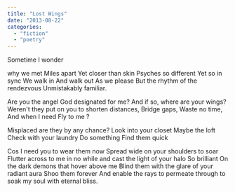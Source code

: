 ```yaml
---
title: "Lost Wings"
date: "2013-08-22"
categories: 
  - "fiction"
  - "poetry"
---
```


Sometime I wonder

why we met Miles apart Yet closer than skin Psyches so different Yet so in sync We walk in And walk out As we please But the rhythm of the rendezvous Unmistakably familiar.

Are you the angel God designated for me? And if so, where are your wings? Weren't they put on you to shorten distances, Bridge gaps, Waste no time, And when I need Fly to me ?

Misplaced are they by any chance? Look into your closet Maybe the loft Check with your laundry Do something Find them quick

Cos I need you to wear them now Spread wide on your shoulders to soar Flutter across to me in no while and cast the light of your halo So brilliant On the dark demons that hover above me Blind them with the glare of your radiant aura Shoo them forever And enable the rays to permeate through to soak my soul with eternal bliss.
